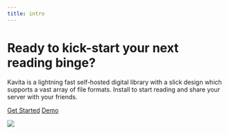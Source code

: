 ```yaml
---
title: intro
---
```


# Ready to kick-start your next reading binge?

Kavita is a lightning fast self-hosted digital library with a slick design which supports a vast array of file formats. Install to start reading and share your server with your friends.

<a class="button" href="https://wiki.kavitareader.com/en/install">Get Started</a> 
<a class="button secondary ghost" href="https://demo.kavitareader.com/login?apiKey=c8504538-5da6-4133-a9f4-d21d1d0909b9" target='_blank'>Demo</a>

![](/uploads/photos/hero.webp)